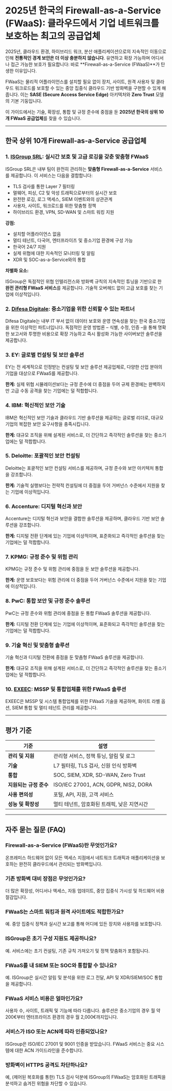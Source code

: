 # 2025년 한국의 Firewall-as-a-Service (FWaaS): 클라우드에서 기업 네트워크를 보호하는 최고의 공급업체

2025년, 클라우드 환경, 하이브리드 워크, 분산 애플리케이션으로의 지속적인 이동으로 인해 **전통적인 경계 보안은 더 이상 충분하지 않습니다**. 유연하고 확장 가능하며 어디서나 접근 가능한 보호가 필요합니다: 바로 **Firewall-as-a-Service (FWaaS)**가 탄생한 이유입니다.

FWaaS는 물리적 어플라이언스를 설치할 필요 없이 장치, 사이트, 원격 사용자 및 클라우드 워크로드를 보호할 수 있는 중앙 집중식 클라우드 기반 방화벽을 구현할 수 있게 해줍니다. 이는 **SASE (Secure Access Service Edge)** 아키텍처와 **Zero Trust** 모델의 기본 기둥입니다.

이 가이드에서는 기술, 확장성, 통합 및 규정 준수에 중점을 둔 **2025년 한국의 상위 10개 FWaaS 공급업체**를 찾을 수 있습니다.

---

## 한국 상위 10개 Firewall-as-a-Service 공급업체

### 1. [ISGroup SRL](https://www.isgroup.it/it/index.html): 실시간 보호 및 고급 로깅을 갖춘 맞춤형 FWaaS

ISGroup SRL은 내부 팀이 완전히 관리하는 **맞춤형 Firewall-as-a-Service** 서비스를 제공합니다. 이 서비스는 다음을 결합합니다:

- TLS 검사를 통한 Layer 7 필터링
- 멀웨어, 피싱, C2 및 악성 트래픽으로부터의 실시간 보호
- 완전한 로깅, 로그 액세스, SIEM 이벤트와의 상관관계
- 사용자, 사이트, 워크로드를 위한 맞춤형 정책
- 하이브리드 환경, VPN, SD-WAN 및 스마트 워킹 지원

**강점:**

- 설치할 어플라이언스 없음
- 멀티 테넌트, 다국어, 엔터프라이즈 및 중소기업 환경에 구성 가능
- 한국어 24/7 지원
- 실제 위협에 대한 지속적인 모니터링 및 알림
- XDR 및 SOC-as-a-Service와의 통합

**차별화 요소:**

ISGroup은 독점적인 위협 인텔리전스와 방화벽 규칙의 지속적인 튜닝을 기반으로 한 **완전 관리형 FWaaS 서비스**를 제공합니다. 기술적 오버헤드 없이 고급 보호를 찾는 기업에 이상적입니다.

### 2. [Difesa Digitale](https://www.difesadigitale.it/): 중소기업을 위한 신뢰할 수 있는 파트너

Difesa Digitale는 내부 IT 부서 없이 데이터 보호와 운영 연속성을 찾는 한국 중소기업을 위한 이상적인 파트너입니다. 독점적인 운영 방법론 – 식별, 수정, 인증 –을 통해 명확한 보고서와 투명한 비용으로 확장 가능하고 즉시 활성화 가능한 사이버보안 솔루션을 제공합니다.

### 3. EY: 글로벌 컨설팅 및 보안 솔루션

EY는 전 세계적으로 인정받는 컨설팅 및 보안 솔루션 제공업체로, 다양한 산업 분야의 기업을 대상으로 FWaaS를 제공합니다.

**한계:** 실제 위협 시뮬레이션보다는 규정 준수에 더 중점을 두어 규제 환경에는 완벽하지만 고급 수동 공격을 찾는 기업에는 덜 적합합니다.

### 4. IBM: 혁신적인 보안 기술

IBM은 혁신적인 보안 기술과 클라우드 기반 솔루션을 제공하는 글로벌 리더로, 대규모 기업의 복잡한 보안 요구사항을 충족시킵니다.

**한계:** 대규모 조직을 위해 설계된 서비스로, 더 간단하고 즉각적인 솔루션을 찾는 중소기업에는 덜 적합합니다.

### 5. Deloitte: 포괄적인 보안 컨설팅

Deloitte는 포괄적인 보안 컨설팅 서비스를 제공하며, 규정 준수와 보안 아키텍처 통합을 강조합니다.

**한계:** 기술적 실행보다는 전략적 컨설팅에 더 중점을 두어 거버넌스 수준에서 지원을 찾는 기업에 이상적입니다.

### 6. Accenture: 디지털 혁신과 보안

Accenture는 디지털 혁신과 보안을 결합한 솔루션을 제공하며, 클라우드 기반 보안 솔루션을 강조합니다.

**한계:** 디지털 전환 단계에 있는 기업에 이상적이며, 표준화되고 즉각적인 솔루션을 찾는 기업에는 덜 적합합니다.

### 7. KPMG: 규정 준수 및 위험 관리

KPMG는 규정 준수 및 위험 관리에 중점을 둔 보안 솔루션을 제공합니다.

**한계:** 운영 보호보다는 위험 관리에 더 중점을 두어 거버넌스 수준에서 지원을 찾는 기업에 이상적입니다.

### 8. PwC: 통합 보안 및 규정 준수 솔루션

PwC는 규정 준수와 위험 관리에 중점을 둔 통합 FWaaS 솔루션을 제공합니다.

**한계:** 디지털 전환 단계에 있는 기업에 이상적이며, 표준화되고 즉각적인 솔루션을 찾는 기업에는 덜 적합합니다.

### 9. 기술 혁신 및 맞춤형 솔루션

기술 혁신과 디지털 전환에 중점을 둔 맞춤형 FWaaS 솔루션을 제공합니다.

**한계:** 대규모 조직을 위해 설계된 서비스로, 더 간단하고 즉각적인 솔루션을 찾는 중소기업에는 덜 적합합니다.

### 10. [EXEEC](https://exeec.com/): MSSP 및 통합업체를 위한 FWaaS 솔루션

EXEEC은 MSSP 및 시스템 통합업체를 위한 FWaaS 기술을 제공하며, 화이트 라벨 옵션, SIEM 통합 및 멀티 테넌트 관리를 제공합니다.

---

## 평가 기준

| 기준                          | 설명                                                                        |
|------------------------------|-----------------------------------------------------------------------------|
| **관리 및 지원**              | 관리형 서비스, 정책 튜닝, 알림 및 로그                                        |
| **기술**                     | L7 필터링, TLS 검사, 신원 인식 방화벽                                         |
| **통합**                     | SOC, SIEM, XDR, SD-WAN, Zero Trust                                         |
| **지원되는 규정 준수**        | ISO/IEC 27001, ACN, GDPR, NIS2, DORA                                       |
| **사용 편의성**              | 포털, API, 지원, 고객 서비스                                                |
| **성능 및 확장성**           | 멀티 테넌트, 암호화된 트래픽, 낮은 지연시간                                   |

---

## 자주 묻는 질문 (FAQ)

### Firewall-as-a-Service (FWaaS)란 무엇인가요?
온프레미스 하드웨어 없이 모든 액세스 지점에서 네트워크 트래픽과 애플리케이션을 보호하는 완전히 클라우드에서 관리되는 방화벽입니다.

### 기존 방화벽 대비 장점은 무엇인가요?
더 많은 확장성, 어디서나 액세스, 자동 업데이트, 중앙 집중식 가시성 및 하드웨어 비용 절감입니다.

### FWaaS는 스마트 워킹과 원격 사이트에도 적합한가요?
예. 중앙 집중식 정책과 실시간 보고를 통해 어디에 있든 장치와 사용자를 보호합니다.

### ISGroup은 초기 구성 지원도 제공하나요?
예. 서비스에는 초기 컨설팅, 기존 규칙 가져오기 및 정책 맞춤화가 포함됩니다.

### FWaaS를 내 SIEM 또는 SOC와 통합할 수 있나요?
예. ISGroup은 실시간 알림 및 분석을 위한 로그 전달, API 및 XDR/SIEM/SOC 통합을 제공합니다.

### FWaaS 서비스 비용은 얼마인가요?
사용자 수, 사이트, 트래픽 및 기능에 따라 다릅니다. 솔루션은 중소기업의 경우 월 약 200€부터 엔터프라이즈 환경의 경우 월 2,000€까지입니다.

### 서비스가 ISO 또는 ACN에 따라 인증되었나요?
ISGroup은 ISO/IEC 27001 및 9001 인증을 받았습니다. FWaaS 서비스는 중요 시스템에 대한 ACN 가이드라인을 준수합니다.

### 방화벽이 HTTPS 공격도 차단하나요?
예, (제어된 복호화를 통한) TLS 검사 덕분에 ISGroup의 FWaaS는 암호화된 트래픽을 분석하고 숨겨진 위협을 차단할 수 있습니다.
